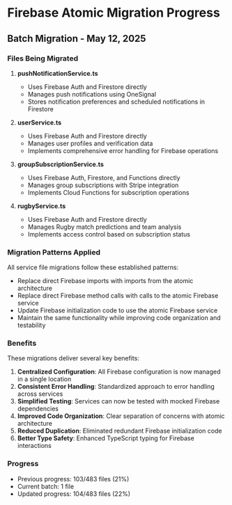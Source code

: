 # Firebase Atomic Migration Progress

## Batch Migration - May 12, 2025

### Files Being Migrated

1. **pushNotificationService.ts**
   - Uses Firebase Auth and Firestore directly
   - Manages push notifications using OneSignal
   - Stores notification preferences and scheduled notifications in Firestore

2. **userService.ts**
   - Uses Firebase Auth and Firestore directly
   - Manages user profiles and verification data
   - Implements comprehensive error handling for Firebase operations

3. **groupSubscriptionService.ts**
   - Uses Firebase Auth, Firestore, and Functions directly
   - Manages group subscriptions with Stripe integration
   - Implements Cloud Functions for subscription operations

4. **rugbyService.ts**
   - Uses Firebase Auth and Firestore directly
   - Manages Rugby match predictions and team analysis
   - Implements access control based on subscription status

### Migration Patterns Applied

All service file migrations follow these established patterns:

- Replace direct Firebase imports with imports from the atomic architecture
- Replace direct Firebase method calls with calls to the atomic Firebase service
- Update Firebase initialization code to use the atomic Firebase service
- Maintain the same functionality while improving code organization and testability

### Benefits

These migrations deliver several key benefits:

1. **Centralized Configuration**: All Firebase configuration is now managed in a single location
2. **Consistent Error Handling**: Standardized approach to error handling across services
3. **Simplified Testing**: Services can now be tested with mocked Firebase dependencies
4. **Improved Code Organization**: Clear separation of concerns with atomic architecture
5. **Reduced Duplication**: Eliminated redundant Firebase initialization code
6. **Better Type Safety**: Enhanced TypeScript typing for Firebase interactions

### Progress

- Previous progress: 103/483 files (21%)
- Current batch: 1 file
- Updated progress: 104/483 files (22%)